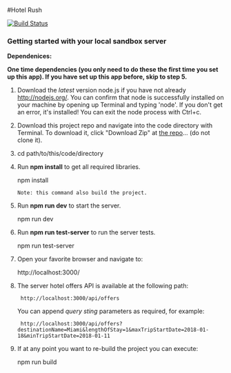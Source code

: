
#Hotel Rush

[![Build Status](https://travis-ci.org/haydermabood/hotel-rush.svg?branch=master)](https://travis-ci.org/haydermabood/hotel-rush)

### Getting started with your local sandbox server

**Dependenices:**

**One time dependencies (you only need to do these the first time you set up this app). If you have set up this app before, skip to step 5.**

1) Download the *latest* version node.js if you have not already <http://nodejs.org/>. You can confirm that node is successfully installed on your machine by opening up Terminal and typing 'node'. If you don't get an error, it's installed! You can exit the node process with Ctrl+c.

2) Download this project repo and navigate into the code directory with Terminal. To download it, click "Download Zip" at [the repo](https://github.com/haydermabood/hotel-rush)... (do not clone it).

3) cd path/to/this/code/directory

4) Run **npm install** to get all required libraries.

	npm install

    ```Note: this command also build the project.``` 

5) Run **npm run dev** to start the server.

	npm run dev

6) Run **npm run test-server** to run the server tests.

	npm run test-server
	
7) Open your favorite browser and navigate to:

	http://localhost:3000/

8) The server hotel offers API is available at the following path:

        http://localhost:3000/api/offers
	
	You can append *query sting* parameters as required, for example:
	
	    http://localhost:3000/api/offers?destinationName=Miami&lengthOfStay=1&maxTripStartDate=2018-01-18&minTripStartDate=2018-01-11
	
9) If at any point you want to re-build the project you can execute:

	npm run build
